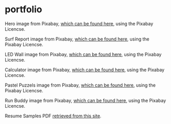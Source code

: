 # portfolio

Hero image from Pixabay, [which can be found here](https://pixabay.com/photos/stars-milky-way-night-sky-blue-sky-1869692/), using the Pixabay Licencse.

Surf Report image from Pixabay, [which can be found here](https://pixabay.com/illustrations/monitor-binary-binary-system-1307227/), using the Pixabay Licencse.

LED Wall image from Pixabay, [which can be found here](https://pixabay.com/illustrations/bright-empty-modern-ray-render-4427933/), using the Pixabay Licencse.

Calculator image from Pixabay, [which can be found here](https://pixabay.com/illustrations/geometry-mathematics-dice-1023846/), using the Pixabay Licencse.

Pastel Puzzels image from Pixabay, [which can be found here](https://pixabay.com/illustrations/computer-monitor-waves-colorful-1373684/), using the Pixabay Licencse.

Run Buddy image from Pixabay, [which can be found here](https://pixabay.com/photos/optical-ilusion-illusion-3046735/), using the Pixabay Licencse.

Resume Samples PDF [retrieved from this site](https://msnlabs.com/img/resume-sample.pdf). 